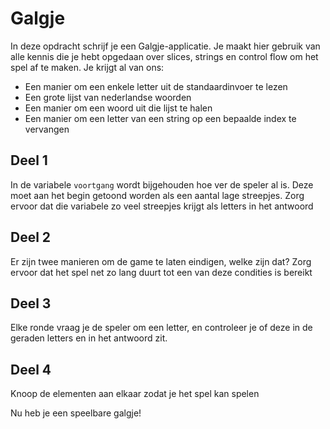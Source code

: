 # Galgje

In deze opdracht schrijf je een Galgje-applicatie. Je maakt hier gebruik van alle kennis die je hebt opgedaan over slices, strings en control flow om het spel af te maken. Je krijgt al van ons:
- Een manier om een enkele letter uit de standaardinvoer te lezen
- Een grote lijst van nederlandse woorden
- Een manier om een woord uit die lijst te halen
- Een manier om een letter van een string op een bepaalde index te vervangen

## Deel 1
In de variabele `voortgang` wordt bijgehouden hoe ver de speler al is. Deze moet aan het begin getoond worden als een aantal lage streepjes. Zorg ervoor dat die variabele zo veel streepjes krijgt als letters in het antwoord

## Deel 2
Er zijn twee manieren om de game te laten eindigen, welke zijn dat? Zorg ervoor dat het spel net zo lang duurt tot een van deze condities is bereikt

## Deel 3
Elke ronde vraag je de speler om een letter, en controleer je of deze in de geraden letters en in het antwoord zit.

## Deel 4
Knoop de elementen aan elkaar zodat je het spel kan spelen

Nu heb je een speelbare galgje!